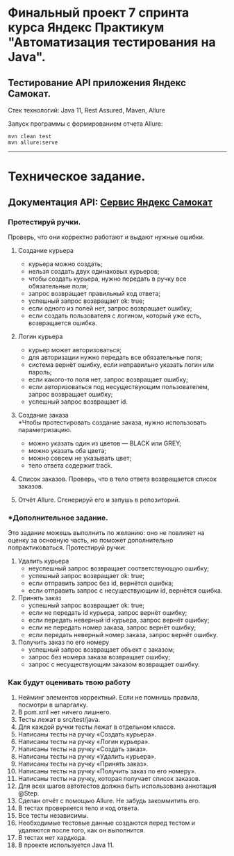 # Финальный проект 7 спринта курса Яндекс Практикум "Автоматизация тестирования на Java".
## Тестирование API приложения Яндекс Самокат.

Стек технологий:
Java 11, Rest Assured, Maven, Allure

Запуск программы с формированием отчета Allure:

``` shell
mvn clean test
mvn allure:serve
```
--------------------------------------------------------------------------------------

# Техническое задание.

## Документация API: [Сервис Яндекс Самокат](https://qa-scooter.praktikum-services.ru/docs/ "API сервиса Яндекс Самокат")

### Протестируй ручки.

Проверь, что они корректно работают и выдают нужные ошибки.
1. Создание курьера
    - курьера можно создать;
    - нельзя создать двух одинаковых курьеров;
    - чтобы создать курьера, нужно передать в ручку все обязательные поля;
    - запрос возвращает правильный код ответа;
    - успешный запрос возвращает ok: true;
    - если одного из полей нет, запрос возвращает ошибку;
    - если создать пользователя с логином, который уже есть, возвращается ошибка.
2. Логин курьера
    - курьер может авторизоваться;
    - для авторизации нужно передать все обязательные поля;
    - система вернёт ошибку, если неправильно указать логин или пароль;
    - если какого-то поля нет, запрос возвращает ошибку;
    - если авторизоваться под несуществующим пользователем, запрос возвращает ошибку;
    - успешный запрос возвращает id.
3. Создание заказа <br> *Чтобы протестировать создание заказа, нужно использовать параметризацию.
    - можно указать один из цветов — BLACK или GREY;
    - можно указать оба цвета;
    - можно совсем не указывать цвет;
    - тело ответа содержит track.
4. Список заказов.
   Проверь, что в тело ответа возвращается список заказов.

5. Отчёт Allure.
   Сгенерируй его и запушь в репозиторий.

### *Дополнительное задание.

Это задание можешь выполнить по желанию: оно не повлияет на оценку за основную часть, но поможет дополнительно попрактиковаться.
Протестируй ручки:
1. Удалить курьера
    - неуспешный запрос возвращает соответствующую ошибку;
    - успешный запрос возвращает ok: true;
    - если отправить запрос без id, вернётся ошибка;
    - если отправить запрос с несуществующим id, вернётся ошибка.
2. Принять заказ
    - успешный запрос возвращает ok: true;
    - если не передать id курьера, запрос вернёт ошибку;
    - если передать неверный id курьера, запрос вернёт ошибку;
    - если не передать номер заказа, запрос вернёт ошибку;
    - если передать неверный номер заказа, запрос вернёт ошибку.
3. Получить заказ по его номеру
    - успешный запрос возвращает объект с заказом;
    - запрос без номера заказа возвращает ошибку;
    - запрос с несуществующим заказом возвращает ошибку.

### Как будут оценивать твою работу

1. Нейминг элементов корректный. Если не помнишь правила, посмотри в шпаргалку.
2. В pom.xml нет ничего лишнего.
3. Тесты лежат в src/test/java.
4. Для каждой ручки тесты лежат в отдельном классе.
5. Написаны тесты на ручку «Создать курьера».
6. Написаны тесты на ручку «Логин курьера».
7. Написаны тесты на ручку «Создать заказ».
8. Написаны тесты на ручку «Удалить курьера».
9. Написаны тесты на ручку «Принять заказ».
10. Написаны тесты на ручку «Получить заказ по его номеру».
11. Написаны тесты на ручку, которая получает список заказов.
12. Для всех шагов автотестов должна быть использована аннотация @Step.
13. Сделан отчёт с помощью Allure. Не забудь закоммитить его. 
14. В тестах проверяется тело и код ответа. 
15. Все тесты независимы. 
16. Необходимые тестовые данные создаются перед тестом и удаляются после того, как он выполнится. 
17. В тестах нет хардкода. 
18. В проекте используется Java 11.